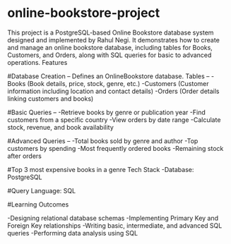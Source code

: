 # online-bookstore-project
This project is a PostgreSQL-based Online Bookstore database system designed and implemented by Rahul Negi. It demonstrates how to create and manage an online bookstore database, including tables for Books, Customers, and Orders, along with SQL queries for basic to advanced operations.
Features

#Database Creation – Defines an OnlineBookstore database.
Tables –
-Books (Book details, price, stock, genre, etc.)
-Customers (Customer information including location and contact details)
-Orders (Order details linking customers and books)

#Basic Queries –
-Retrieve books by genre or publication year
-Find customers from a specific country
-View orders by date range
-Calculate stock, revenue, and book availability

#Advanced Queries –
-Total books sold by genre and author
-Top customers by spending
-Most frequently ordered books
-Remaining stock after orders

#Top 3 most expensive books in a genre
Tech Stack
-Database: PostgreSQL

#Query Language: SQL

 #Learning Outcomes

-Designing relational database schemas
-Implementing Primary Key and Foreign Key relationships
-Writing basic, intermediate, and advanced SQL queries
-Performing data analysis using SQL
